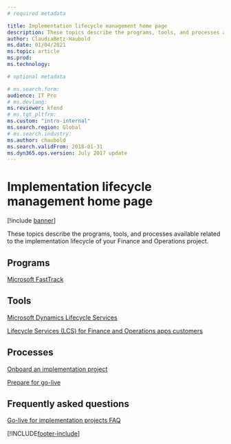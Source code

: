 ```yaml
---
# required metadata

title: Implementation lifecycle management home page
description: These topics describe the programs, tools, and processes available that are related to the implementation lifecycle of your Finance and Operations project.
author: ClaudiaBetz-Haubold
ms.date: 01/04/2021
ms.topic: article
ms.prod: 
ms.technology: 

# optional metadata

# ms.search.form:  
audience: IT Pro
# ms.devlang: 
ms.reviewer: kfend
# ms.tgt_pltfrm: 
ms.custom: "intro-internal"
ms.search.region: Global
# ms.search.industry: 
ms.author: chaubold
ms.search.validFrom: 2018-01-31
ms.dyn365.ops.version: July 2017 update
---
```


# Implementation lifecycle management home page

[!include [banner](../includes/banner.md)]

These topics describe the programs, tools, and processes available related to the implementation lifecycle of your Finance and Operations project.

## Programs

[Microsoft FastTrack](/dynamics365/fasttrack/)

## Tools

[Microsoft Dynamics Lifecycle Services](https://lcs.dynamics.com)

[Lifecycle Services (LCS) for Finance and Operations apps customers](../../dev-itpro/lifecycle-services/lcs-works-lcs.md)

## Processes

[Onboard an implementation project](onboard.md)

[Prepare for go-live](prepare-go-live.md)

## Frequently asked questions

[Go-live for implementation projects FAQ](go-live-faq.md)


[!INCLUDE[footer-include](../../../includes/footer-banner.md)]